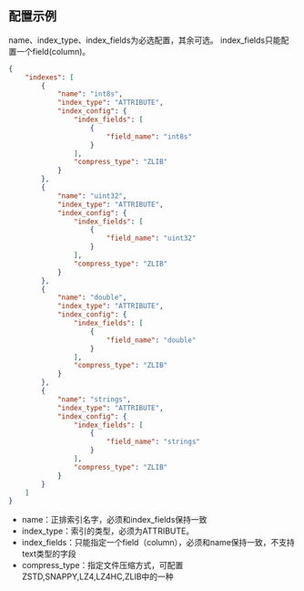 ## 配置示例
name、index_type、index_fields为必选配置，其余可选。
index_fields只能配置一个field(column)。
```json
{
    "indexes": [
        {
            "name": "int8s",
            "index_type": "ATTRIBUTE",
            "index_config": {
                "index_fields": [
                    {
                        "field_name": "int8s"
                    }
                ],
                "compress_type": "ZLIB"
            }
        },
        {
            "name": "uint32",
            "index_type": "ATTRIBUTE",
            "index_config": {
                "index_fields": [
                    {
                        "field_name": "uint32"
                    }
                ],
                "compress_type": "ZLIB"
            }
        },
        {
            "name": "double",
            "index_type": "ATTRIBUTE",
            "index_config": {
                "index_fields": [
                    {
                        "field_name": "double"
                    }
                ],
                "compress_type": "ZLIB"
            }
        },
        {
            "name": "strings",
            "index_type": "ATTRIBUTE",
            "index_config": {
                "index_fields": [
                    {
                        "field_name": "strings"
                    }
                ],
                "compress_type": "ZLIB"
            }
        }
    ]
}
```

- name：正排索引名字，必须和index_fields保持一致
- index_type：索引的类型，必须为ATTRIBUTE。
- index_fields：只能指定一个field（column），必须和name保持一致，不支持text类型的字段
- compress_type：指定文件压缩方式，可配置ZSTD,SNAPPY,LZ4,LZ4HC,ZLIB中的一种
